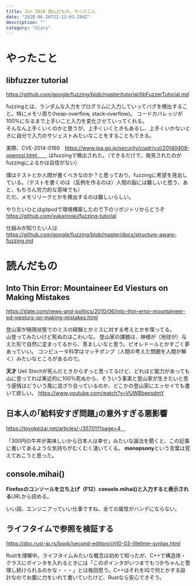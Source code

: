 ```yaml
---
title: Jun 2020 読んだもの、やったこと
date: "2020-06-20T22:12:03.284Z"
description: ""
category: "diary"
---
```


# やったこと
## libfuzzer tutorial
https://github.com/google/fuzzing/blob/master/tutorial/libFuzzerTutorial.md  
  
fuzzingとは、ランダムな入力をプログラムに入力していってバグを検出すること。特にメモリ周り(heap-overflow, stack-overflow)。 
コードカバレッジが100%になるまで上手いこと入力を変化させていってくれる。  
そんなん上手くいくのかと思うが、上手くいくときもあるし、上手くいかないときに自分で入力のサジェストみたいなことをすることもできる。  
  
実際、CVE-2014-0160　https://www.ipa.go.jp/security/ciadr/vul/20140408-openssl.html　　 
はfuzzingで検出された。（できるだけで、発見されたのがfuzzingによるかは自信がない）    
  
僕はテストとか人間が書くべきなのか？と思っており、fuzzingに希望を見出している。（テストを書くのは（反例を作るのは）人間の脳には難しいと思う、あと、もちろん労力的な意味でも）    
ただ、メモリリークとかを検出するのは難しいらしい。  
  
やりたいひとはgitpodで環境構築したので下のリポジトリからどうぞ    
https://github.com/yukarinoki/fuzzing-tutorial  
  
仕組みが知りたい人は  
https://github.com/google/fuzzing/blob/master/docs/structure-aware-fuzzing.md  

# 読んだもの
## Into Thin Error: Mountaineer Ed Viesturs on Making Mistakes
https://slate.com/news-and-politics/2010/06/into-thin-error-mountaineer-ed-viesturs-on-making-mistakes.html
  
登山家が極限状態でのミスの経験とかミスに対する考えとかを喋ってる。  
山登ってみたいけど死ぬのはこわいな。
登山家の課題は、神様が（地球が）与えた形で自然に定まってるから、羨ましいなと思う。ピオレドールとかすごく夢あっていい。
コンピュータ科学はマッチポンプ（人間の考えた問題を人間が解く）みたいなところがあるので。
  
**天才** Ueli Stechが死んだときからずっと思ってるけど、どれほど能力があっても山に登ってれば漸近的に100%死ぬから、そういう事実と登山家が生きたいと思う感情はどういう風に混ざり合っているのか、どこかの登山家にエッセイでも書いて欲しい。
https://www.youtube.com/watch?v=VUWBbepsdmY  


## 日本人の｢給料安すぎ問題｣の意外すぎる悪影響
https://toyokeizai.net/articles/-/357011?page=4　     　
    
「300円の牛丼が美味しいから日本人は幸せ」みたいな論法を聞くと、この記事に書いてあるような気持ちがむくむく湧いてくる。
**monopsony**という言葉は覚えておこうと思った。


## console.mihai()
**Firefoxのコンソールを立ち上げ（F12）console.mihai()と入力すると表示される**URLから読める。  

いい話、エンジニアっていい仕事ですね、全ての属性がハンデにならない。

## ライフタイムで参照を検証する
https://doc.rust-jp.rs/book/second-edition/ch10-03-lifetime-syntax.html  
   
Rustを理解中。ライフタイムみたいな概念は初めて知ったが、C++で構造体・クラスにポインタを入れるときには「このポインタがいつまでもつかちゃんと管理し続けられるのかな・・・」とは毎回思う。C++はそれをIQで何とかする設計なのでお腹に力をいれて書いていたけど、Rustなら安心できそう。  
